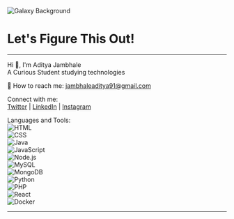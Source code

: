 ![Galaxy Background](https://wallpaperaccess.com/full/17520.jpg) <!-- Replace this URL with your galaxy image URL -->

# Let's Figure This Out!

---

Hi 👋, I'm Aditya Jambhale  
A Curious Student studying technologies

🔗 How to reach me: [jambhaleaditya91@gmail.com](mailto:jambhaleaditya91@gmail.com)

Connect with me:  
[Twitter](https://twitter.com) | [LinkedIn](https://linkedin.com) | [Instagram](https://instagram.com)

Languages and Tools:  
![HTML](https://img.shields.io/badge/HTML5-000000?style=for-the-badge&logo=html5&logoColor=white)  
![CSS](https://img.shields.io/badge/CSS3-000000?style=for-the-badge&logo=css3&logoColor=white)  
![Java](https://img.shields.io/badge/Java-000000?style=for-the-badge&logo=java&logoColor=white)  
![JavaScript](https://img.shields.io/badge/JavaScript-000000?style=for-the-badge&logo=javascript&logoColor=white)  
![Node.js](https://img.shields.io/badge/Node.js-000000?style=for-the-badge&logo=nodedotjs&logoColor=white)  
![MySQL](https://img.shields.io/badge/MySQL-000000?style=for-the-badge&logo=mysql&logoColor=white)  
![MongoDB](https://img.shields.io/badge/MongoDB-000000?style=for-the-badge&logo=mongodb&logoColor=white)  
![Python](https://img.shields.io/badge/Python-000000?style=for-the-badge&logo=python&logoColor=white)  
![PHP](https://img.shields.io/badge/PHP-000000?style=for-the-badge&logo=php&logoColor=white)  
![React](https://img.shields.io/badge/React-000000?style=for-the-badge&logo=react&logoColor=white)  
![Docker](https://img.shields.io/badge/Docker-000000?style=for-the-badge&logo=docker&logoColor=white)  

---

